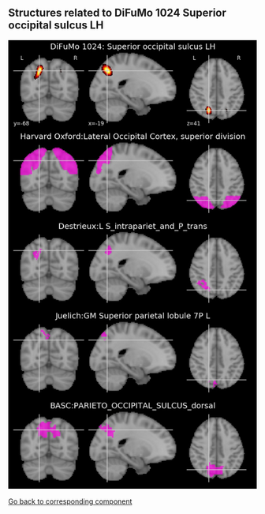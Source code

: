


## Structures related to DiFuMo 1024 Superior occipital sulcus LH

![995](995.jpg "Structures related to DiFuMo 1024 Superior occipital sulcus LH")

[Go back to corresponding component](https://parietal-inria.github.io/DiFuMo/1024/html/995.html)